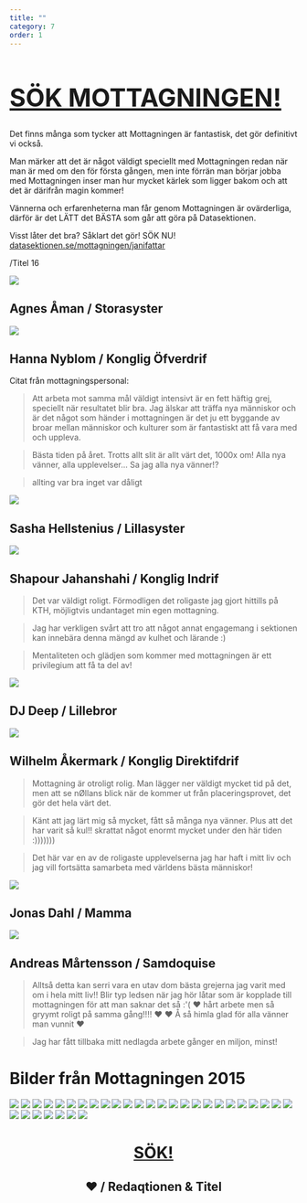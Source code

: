 ```yaml
---
title: ""
category: 7
order: 1
---
```


<style>
  img {
    max-height: none;
  }
  q {
    font-style: italic;
  }
</style>

<h1 style="font-size: 4.5vw;">
  <a href="http://datasektionen.se/mottagningen/janifattar">SÖK MOTTAGNINGEN!</a>
</h1>
Det finns många som tycker att Mottagningen är fantastisk, det gör definitivt vi också.

Man märker att det är något väldigt speciellt med Mottagningen redan när man är med om den för första gången, men inte förrän man börjar jobba med Mottagningen inser man hur mycket kärlek som ligger bakom och att det är därifrån magin kommer!

Vännerna och erfarenheterna man får genom Mottagningen är ovärderliga, därför är det LÄTT det BÄSTA som går att göra på Datasektionen.

Visst låter det bra? Såklart det gör! SÖK NU!
<a href="http://datasektionen.se/mottagningen/janifattar">datasektionen.se/mottagningen/janifattar</a>

/Titel 16

<article>
  <p>
   <img src="http://i.imgur.com/uLDJqUr.jpg">
 </p>
 <h2>Agnes Åman / Storasyster</h2>
 <p>
   <img src="http://i.imgur.com/tajX6wA.jpg">
 </p>
 <h2>Hanna Nyblom / Konglig Öfverdrif</h2>
</article>

<article>
  <p>Citat från mottagningspersonal:</p>
 <blockquote><p>Att arbeta mot samma mål väldigt intensivt är en fett häftig grej, speciellt när resultatet blir bra. Jag älskar att träffa nya människor och är det något som händer i mottagningen är det ju ett byggande av broar mellan människor och kulturer som är fantastiskt att få vara med och uppleva.</p></blockquote>

  <blockquote><p>Bästa tiden på året. Trotts allt slit är allt värt det, 1000x om! Alla nya vänner, alla upplevelser... Sa jag alla nya vänner!?</p></blockquote>

  <blockquote><p>allting var bra inget var dåligt</p></blockquote>
</article>

<article>
  <p>
    <img src="http://i.imgur.com/wnjQPzj.jpg">
  </p>
  <h2>Sasha Hellstenius / Lillasyster</h2>
  <p>
    <img src="http://i.imgur.com/hIofx66.jpg">
  </p>
  <h2>Shapour Jahanshahi / Konglig Indrif</h2>
</article>

<article>
  <blockquote><p>Det var väldigt roligt. Förmodligen det roligaste jag gjort hittills på KTH, möjligtvis undantaget min egen mottagning.</p></blockquote>

  <blockquote><p>Jag har verkligen svårt att tro att något annat engagemang i sektionen kan innebära denna mängd av kulhet och lärande :)</p></blockquote>

  <blockquote><p>Mentaliteten och glädjen som kommer med mottagningen är ett privilegium att få ta del av!</p></blockquote>
</article>

<article>
  <p>
    <img src="http://i.imgur.com/stPMYRY.jpg">
  </p>
  <h2>DJ Deep / Lillebror</h2>
  <p>
    <img src="http://i.imgur.com/J680N7R.jpg">
  </p>
  <h2>Wilhelm Åkermark / Konglig Direktifdrif</h2>
</article>

<article>
  <blockquote><p>Mottagning är otroligt rolig. Man lägger ner väldigt mycket tid på det, men att se nØllans blick när de kommer ut från placeringsprovet, det gör det hela värt det.</p></blockquote>

  <blockquote><p>Känt att jag lärt mig så mycket, fått så många nya vänner. Plus att det har varit så kul!! skrattat något enormt mycket under den här tiden :)))))))</p></blockquote>

  <blockquote><p>Det här var en av de roligaste upplevelserna jag har haft i mitt liv och jag vill fortsätta samarbeta med världens bästa människor!</p></blockquote>
</article>

<article>
  <p>
    <img src="http://i.imgur.com/ZFRwETw.jpg">
  </p>
  <h2>Jonas Dahl / Mamma</h2>
  <p>
    <img src="http://i.imgur.com/FThczN0.jpg">
  </p>
  <h2>Andreas Mårtensson / Samdoquise</h2>
</article>

<article>
  <blockquote><p>Alltså detta kan serri vara en utav dom bästa grejerna jag varit med om i hela mitt liv!! Blir typ ledsen när jag hör låtar som är kopplade till mottagningen för att man saknar det så :'( &hearts; hårt arbete men så gryymt roligt på samma gång!!!! &hearts; &hearts; Å så himla glad för alla vänner man vunnit &hearts; </p></blockquote>

  <blockquote><p>Jag har fått tillbaka mitt nedlagda arbete gånger en miljon, minst!</p></blockquote>
</article>

<h1>Bilder från Mottagningen 2015</h1>
<p>
  <img src="http://i.imgur.com/NXPFA3K.jpg">
  <img src="http://i.imgur.com/3UQLM9O.jpg">
  <img src="http://i.imgur.com/adSN9rC.jpg">
  <img src="http://i.imgur.com/ercmW7J.jpg">
  <img src="http://i.imgur.com/apqzTZw.jpg">
  <img src="http://i.imgur.com/wAh55aI.jpg">
  <img src="http://i.imgur.com/LcsocUx.jpg">
  <img src="http://i.imgur.com/r2iNSSd.jpg">
  <img src="http://i.imgur.com/Rm1L2cS.jpg">
  <img src="http://i.imgur.com/tfLnTkj.jpg">
  <img src="http://i.imgur.com/ZQG9xTa.jpg">
  <img src="http://i.imgur.com/KpvriRF.jpg">
  <img src="http://i.imgur.com/IYoTzTx.jpg">
  <img src="http://i.imgur.com/4dlUlna.jpg">
  <img src="http://i.imgur.com/uVUDq4c.jpg">
  <img src="http://i.imgur.com/k3Wn6ru.jpg">
  <img src="http://i.imgur.com/5ZVQcWK.jpg">
  <img src="http://i.imgur.com/RJPF87S.jpg">
  <img src="http://i.imgur.com/RbO0Ajh.jpg">
  <img src="http://i.imgur.com/40U2gBJ.jpg">
  <img src="http://i.imgur.com/ZBei6kD.jpg">
  <img src="http://i.imgur.com/Wu3ezFy.jpg">
  <img src="http://i.imgur.com/Ny2yUAm.jpg">
  <img src="http://i.imgur.com/5IdCQ1k.jpg">
  <img src="http://i.imgur.com/Oi39Z5S.jpg">
  <img src="http://i.imgur.com/7MlVqY6.jpg">
  <img src="http://i.imgur.com/GphwMYq.jpg">
  <img src="http://i.imgur.com/VztBuCg.jpg">
  <img src="http://i.imgur.com/2aA9r0o.jpg">
  <img src="http://i.imgur.com/IgctacB.jpg">
  <img src="http://i.imgur.com/WUaiiKo.jpg">
  <img src="http://i.imgur.com/h6AMfL7.jpg">
</p>

<header>
  <h1>
    <a href="http://datasektionen.se/mottagningen/janifattar">SÖK!</a>
  </h1>
  <h2>
    <span class="heart">&hearts;</span> / Redaqtionen &amp; Titel
  </h2>
</header>
